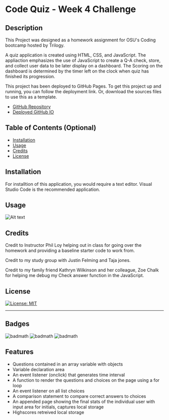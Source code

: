 # Code Quiz - Week 4 Challenge

## Description

This Project was designed as a homework assignment for OSU's Coding bootcamp hosted by Trilogy. 

A quiz application is created using HTML, CSS, and JavaScript. The appliaction emphasizes the use of JavaScript to create a Q-A check, store, and collect user data to be later display on a dashboard. The Scoring on the dashboard is determined by the timer left on the clock when quiz has finished its progression. 

This project has been deployed to GitHub Pages. To get this project up and running, you can follow the deployment link. Or, download the sources files to use this as a template.

* [GitHub Repository](https://github.com/fubaru/Coding-Quiz-Week-4-Challenege)
* [Deployed GitHub IO](https://fubaru.github.io/Coding-Quiz-Week-4-Challenege/index.HTML)

## Table of Contents (Optional)

- [Installation](#installation)
- [Usage](#usage)
- [Credits](#credits)
- [License](#license)

## Installation

For installtion of this application, you would require a text editor. Visual Studio Code is the recommended application. 

## Usage

![Alt text](./Assets/CodeQuiz.gif)

## Credits

Credit to Instructor Phil Loy helping out in class for going over the homework and providing a baseline starter code to work from. 

Credit to my study group with Justin Felming and Taja jones. 

Credit to my family friend Kathryn Wilkinson and her colleague, Zoe Chalk for helping me debug my Check answer function in the JavaScript. 

## License

[![License: MIT](https://img.shields.io/badge/License-MIT-yellow.svg)](https://opensource.org/licenses/MIT)

---

## Badges

![badmath](https://img.shields.io/badge/JavaScript-67.7%-yellow)
![badmath](https://img.shields.io/badge/HTML-19.6%25-orange)
![badmath](https://img.shields.io/badge/CSS-12.7%25-purple)


## Features

* Questions contained in an array variable with objects
* Variable declaration area 
* An event listener (onclick) that generates time interval
* A function to render the questions and choices on the page using a for loop
* An event listener on all list choices 
* A comparison statement to compare correct answers to choices
* An appended page showing the final stats of the individual user with input area for initials, captures local storage
* Highscores retreived local storage
